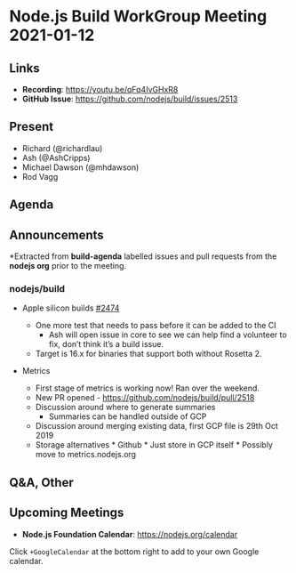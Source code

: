 ﻿# Node.js  Build WorkGroup Meeting 2021-01-12

## Links

* **Recording**: https://youtu.be/qFq4IvGHxR8  
* **GitHub Issue**: https://github.com/nodejs/build/issues/2513

## Present

* Richard (@richardlau)
* Ash (@AshCripps)
* Michael Dawson (@mhdawson)
* Rod Vagg

## Agenda

## Announcements
 
*Extracted from **build-agenda** labelled issues and pull requests from the **nodejs org** prior to the meeting.

### nodejs/build

* Apple silicon builds [#2474](https://github.com/nodejs/build/issues/2474)
  * One more test that needs to pass before it can be added to the CI
    * Ash will open issue in core to see we can help find a volunteer to fix, don’t think it’s a build issue. 
  * Target is 16.x for binaries that support both without Rosetta 2.

* Metrics
  * First stage of metrics is working now! Ran over the weekend.
  * New PR opened - https://github.com/nodejs/build/pull/2518
  * Discussion around where to generate summaries
    * Summaries can be handled outside of GCP
  * Discussion around merging existing data, first GCP file is 29th Oct 2019
  * Storage alternatives
        * Github
            * Just store in GCP itself
            * Possibly move to metrics.nodejs.org

## Q&A, Other

## Upcoming Meetings

* **Node.js Foundation Calendar**: https://nodejs.org/calendar

Click `+GoogleCalendar` at the bottom right to add to your own Google calendar.
